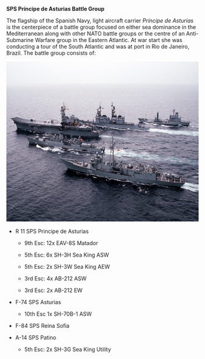 **SPS Príncipe de Asturias Battle Group**

The flagship of the Spanish Navy, light aircraft carrier *Príncipe de
Asturias* is the centerpiece of a battle group focused on either sea
dominance in the Mediterranean along with other NATO battle groups or
the centre of an Anti-Submarine Warfare group in the Eastern Atlantic.
At war start she was conducting a tour of the South Atlantic and was at
port in Rio de Janeiro, Brazil. The battle group consists of:

<img src="/assets\images\nato\es\navy\sps\image1.jpeg" style="width:6.5in;height:4.37292in" />

-   R 11 SPS Principe de Asturias

    -   9th Esc: 12x EAV-8S Matador

    -   5th Esc: 6x SH-3H Sea King ASW

    -   5th Esc: 2x SH-3W Sea King AEW

    -   3rd Esc: 4x AB-212 ASW

    -   3rd Esc: 2x AB-212 EW

-   F-74 SPS Asturias

    -   10th Esc 1x SH-70B-1 ASW

-   F-84 SPS Reina Sofia

-   A-14 SPS Patino

    -   5th Esc: 2x SH-3G Sea King Utility
